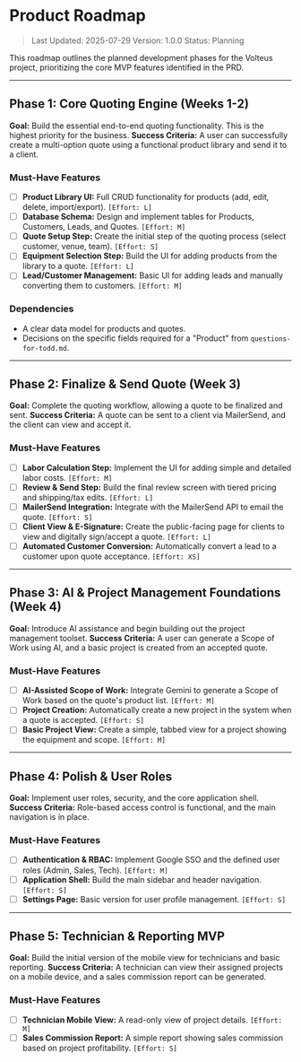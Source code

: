 # Product Roadmap

> Last Updated: 2025-07-29
> Version: 1.0.0
> Status: Planning

This roadmap outlines the planned development phases for the Volteus project, prioritizing the core MVP features identified in the PRD.

---

## Phase 1: Core Quoting Engine (Weeks 1-2)

**Goal:** Build the essential end-to-end quoting functionality. This is the highest priority for the business.
**Success Criteria:** A user can successfully create a multi-option quote using a functional product library and send it to a client.

### Must-Have Features

- [ ] **Product Library UI:** Full CRUD functionality for products (add, edit, delete, import/export). `[Effort: L]`
- [ ] **Database Schema:** Design and implement tables for Products, Customers, Leads, and Quotes. `[Effort: M]`
- [ ] **Quote Setup Step:** Create the initial step of the quoting process (select customer, venue, team). `[Effort: S]`
- [ ] **Equipment Selection Step:** Build the UI for adding products from the library to a quote. `[Effort: L]`
- [ ] **Lead/Customer Management:** Basic UI for adding leads and manually converting them to customers. `[Effort: M]`

### Dependencies

- A clear data model for products and quotes.
- Decisions on the specific fields required for a "Product" from `questions-for-todd.md`.

---

## Phase 2: Finalize & Send Quote (Week 3)

**Goal:** Complete the quoting workflow, allowing a quote to be finalized and sent.
**Success Criteria:** A quote can be sent to a client via MailerSend, and the client can view and accept it.

### Must-Have Features

- [ ] **Labor Calculation Step:** Implement the UI for adding simple and detailed labor costs. `[Effort: M]`
- [ ] **Review & Send Step:** Build the final review screen with tiered pricing and shipping/tax edits. `[Effort: L]`
- [ ] **MailerSend Integration:** Integrate with the MailerSend API to email the quote. `[Effort: S]`
- [ ] **Client View & E-Signature:** Create the public-facing page for clients to view and digitally sign/accept a quote. `[Effort: L]`
- [ ] **Automated Customer Conversion:** Automatically convert a lead to a customer upon quote acceptance. `[Effort: XS]`

---

## Phase 3: AI & Project Management Foundations (Week 4)

**Goal:** Introduce AI assistance and begin building out the project management toolset.
**Success Criteria:** A user can generate a Scope of Work using AI, and a basic project is created from an accepted quote.

### Must-Have Features

- [ ] **AI-Assisted Scope of Work:** Integrate Gemini to generate a Scope of Work based on the quote's product list. `[Effort: M]`
- [ ] **Project Creation:** Automatically create a new project in the system when a quote is accepted. `[Effort: S]`
- [ ] **Basic Project View:** Create a simple, tabbed view for a project showing the equipment and scope. `[Effort: M]`

---

## Phase 4: Polish & User Roles

**Goal:** Implement user roles, security, and the core application shell.
**Success Criteria:** Role-based access control is functional, and the main navigation is in place.

### Must-Have Features

- [ ] **Authentication & RBAC:** Implement Google SSO and the defined user roles (Admin, Sales, Tech). `[Effort: M]`
- [ ] **Application Shell:** Build the main sidebar and header navigation. `[Effort: S]`
- [ ] **Settings Page:** Basic version for user profile management. `[Effort: S]`

---

## Phase 5: Technician & Reporting MVP

**Goal:** Build the initial version of the mobile view for technicians and basic reporting.
**Success Criteria:** A technician can view their assigned projects on a mobile device, and a sales commission report can be generated.

### Must-Have Features

- [ ] **Technician Mobile View:** A read-only view of project details. `[Effort: M]`
- [ ] **Sales Commission Report:** A simple report showing sales commission based on project profitability. `[Effort: S]`
